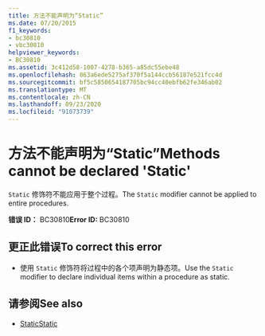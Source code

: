 ```yaml
---
title: 方法不能声明为“Static”
ms.date: 07/20/2015
f1_keywords:
- bc30810
- vbc30810
helpviewer_keywords:
- BC30810
ms.assetid: 3c412d58-1007-4278-b365-a85dc55ebe48
ms.openlocfilehash: 863a6ede5275af370f5a144ccb56187e521fcc4d
ms.sourcegitcommit: bf5c5850654187705bc94cc40ebfb62fe346ab02
ms.translationtype: MT
ms.contentlocale: zh-CN
ms.lasthandoff: 09/23/2020
ms.locfileid: "91073739"
---
```

# <a name="methods-cannot-be-declared-static"></a><span data-ttu-id="f8cc7-102">方法不能声明为“Static”</span><span class="sxs-lookup"><span data-stu-id="f8cc7-102">Methods cannot be declared 'Static'</span></span>

<span data-ttu-id="f8cc7-103">`Static` 修饰符不能应用于整个过程。</span><span class="sxs-lookup"><span data-stu-id="f8cc7-103">The `Static` modifier cannot be applied to entire procedures.</span></span>  
  
 <span data-ttu-id="f8cc7-104">**错误 ID：** BC30810</span><span class="sxs-lookup"><span data-stu-id="f8cc7-104">**Error ID:** BC30810</span></span>  
  
## <a name="to-correct-this-error"></a><span data-ttu-id="f8cc7-105">更正此错误</span><span class="sxs-lookup"><span data-stu-id="f8cc7-105">To correct this error</span></span>  
  
- <span data-ttu-id="f8cc7-106">使用 `Static` 修饰符将过程中的各个项声明为静态项。</span><span class="sxs-lookup"><span data-stu-id="f8cc7-106">Use the `Static` modifier to declare individual items within a procedure as static.</span></span>  
  
## <a name="see-also"></a><span data-ttu-id="f8cc7-107">请参阅</span><span class="sxs-lookup"><span data-stu-id="f8cc7-107">See also</span></span>

- [<span data-ttu-id="f8cc7-108">Static</span><span class="sxs-lookup"><span data-stu-id="f8cc7-108">Static</span></span>](../language-reference/modifiers/static.md)

